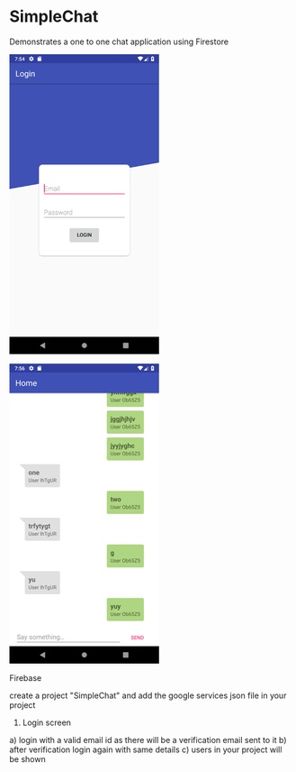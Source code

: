 # SimpleChat
Demonstrates a one to one chat application using Firestore

![ScreenShot](https://raw.githubusercontent.com/AlvinaC/SimpleChat/master/screenshot/screen_login.png)

![ScreenShot](https://raw.githubusercontent.com/AlvinaC/SimpleChat/master/screenshot/screen_chat.png)

Firebase

create a project "SimpleChat" and add the google services json file in your project

1) Login screen 

a) login with a valid email id as there will be a verification email sent to it
b) after verification login again with same details
c) users in your project will be shown



